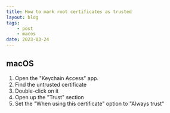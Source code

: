 ```yaml
---
title: How to mark root certificates as trusted
layout: blog
tags:
    - post
    - macos
date: 2023-03-24
---
```


## macOS

1. Open the "Keychain Access" app.
1. Find the untrusted certificate
1. Double-click on it
1. Open up the "Trust" section
1. Set the "When using this certificate" option to "Always trust"
